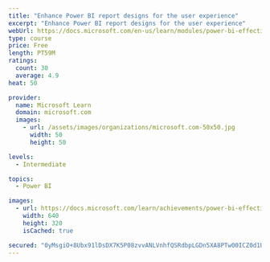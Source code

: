 ```yaml
---
title: "Enhance Power BI report designs for the user experience"
excerpt: "Enhance Power BI report designs for the user experience"
webUrl: https://docs.microsoft.com/en-us/learn/modules/power-bi-effective-user-experience/
type: course
price: Free
length: PT59M
ratings:
  count: 30
  average: 4.9
heat: 50

provider:
  name: Microsoft Learn
  domain: microsoft.com
  images:
    - url: /assets/images/organizations/microsoft.com-50x50.jpg
      width: 50
      height: 50

levels:
  - Intermediate

topics:
  - Power BI

images:
  - url: https://docs.microsoft.com/learn/achievements/power-bi-effective-user-experience-social.png
    width: 640
    height: 320
    isCached: true

secured: "0yMsgiO+8Ubx91lDsDX7K5P08zvvANLVnhfQSRdbpLGDn5XA8PTw00ICZ0d1UcyQxMJx2SpH4h3exQtrxnG+CMhXsSIW2+69WL/C+1NZf+pSTeNZbwEH8ey3E8uQBHHZz7VHvXuWOtjicCsT3e6Bg2L1iP9mKuOFI0qiuWO+YlvGU/fNlRZnSLtSex1ckIJW2lIn/d6F73o1SGkqXWHI5ALBtDzpjcJd0cYZ5tYqfyshC2huLrvq9/pWbelRSYAJcKneHPFV5AYi1bvwVpIivP33dAiCVGJ4j7zGN146v4CkLdBbGK8E8nmKD+ktMnScsMf4YEXxDHml24jW52t7ICTN6/DGidGRHsNirv0f1zMqSRB8zyjVoKgMsby1ykuNbKXGYqiLzJU1C8sDKViiw68ZMiNet2BGaZtVJ/wuPxk=;8Mq/tmBhnDHXkt8eBhEuoA=="
---
```


